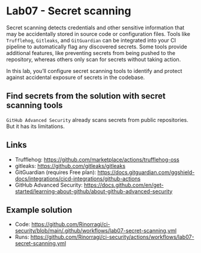 # Lab07 - Secret scanning

Secret scanning detects credentials and other sensitive information that may be accidentally stored in source code or configuration files. Tools like `Trufflehog`, `Gitleaks`, and `GitGuardian` can be integrated into your CI pipeline to automatically flag any discovered secrets. Some tools provide additional features, like preventing secrets from being pushed to the repository, whereas others only scan for secrets without taking action.

In this lab, you’ll configure secret scanning tools to identify and protect against accidental exposure of secrets in the codebase.

## Find secrets from the solution with secret scanning tools

`GitHub Advanced Security` already scans secrets from public repositories. But it has its limitations.

## Links

- Trufflehog: <https://github.com/marketplace/actions/trufflehog-oss>
- gitleaks: <https://github.com/gitleaks/gitleaks>
- GitGuardian (requires Free plan): <https://docs.gitguardian.com/ggshield-docs/integrations/cicd-integrations/github-actions>
- GitHub Advanced Security: <https://docs.github.com/en/get-started/learning-about-github/about-github-advanced-security>

## Example solution

- Code: <https://github.com/Rinorragi/ci-security/blob/main/.github/workflows/lab07-secret-scanning.yml>
- Runs: <https://github.com/Rinorragi/ci-security/actions/workflows/lab07-secret-scanning.yml>
